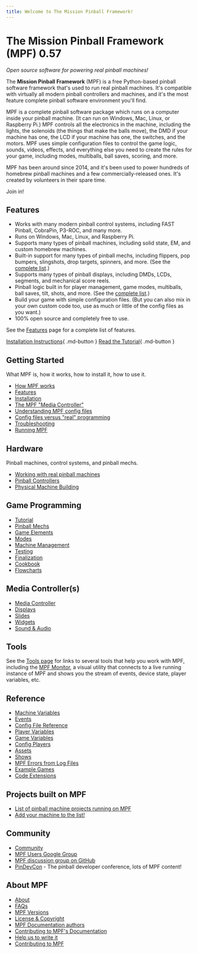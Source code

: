 ```yaml
---
title: Welcome to The Mission Pinball Framework!
---
```


# The Mission Pinball Framework (MPF) 0.57

*Open source software for powering real pinball machines!*

The **Mission Pinball Framework** (MPF) is a free Python-based pinball software
framework that's used to run real pinball machines. It's compatible with
virtually all modern pinball controllers and machines, and it's the most feature
complete pinball software environment you'll find.

MPF is a complete pinball software package which runs on a computer inside
your pinball machine. (It can run on Windows, Mac, Linux, or Raspberry Pi.)
MPF controls all the electronics in the machine,
including the lights, the solenoids (the things that make the balls move),
the DMD if your machine has one, the LCD if your machine has one, the
switches, and the motors. MPF uses simple configuration files to control
the game logic, sounds, videos, effects, and everything else you need to create
the rules for your game, including modes, multiballs, ball saves, scoring, and more.

MPF has been around since 2014, and it's been used to power hundreds of
homebrew pinball machines and a few commercially-released ones. It's
created by volunteers in their spare time.

Join in!

## Features

* Works with many modern pinball control systems, including FAST Pinball, CobraPin, P3-ROC, and many more.
* Runs on Windows, Mac, Linux, and Raspberry Pi.
* Supports many types of pinball machines, including solid state, EM, and custom homebrew machines.
* Built-in support for many types of pinball mechs, including flippers, pop bumpers, slingshots, drop targets, spinners, and more. (See the [complete list](mechs/index.md).)
* Supports many types of pinball displays, including DMDs, LCDs, segments, and mechanical score reels.
* Pinball logic built in for player management, game modes, multiballs, ball saves, tilt, shots, and more. (See the [complete list](game_logic/index.md).)
* Build your game with simple configuration files. (But you can also mix in your own custom code too, use as much or little of the config files as you want.)
* 100% open source and completely free to use.

See the [Features](start/features.md) page for a complete list of features.

[Installation Instructions](install/index.md){ .md-button } [Read the Tutorial](tutorial/index.md){ .md-button }

## Getting Started

What MPF is, how it works, how to install it, how to use it.

  * [How MPF works](start/index.md)
  * [Features](start/features.md)
  * [Installation](install/index.md)
  * [The MPF "Media Controller"](start/media_controller.md)
  * [Understanding MPF config files](start/config_files.md)
  * [Config files versus "real" programming](start/dsl_vs_programming.md)
  * [Troubleshooting](troubleshooting/index.md)
  * [Running MPF](running/index.md)

## Hardware

Pinball machines, control systems, and pinball mechs.

  * [Working with real pinball machines](machines/index.md)
  * [Pinball Controllers](hardware/pinball_controllers.md)
  * [Physical Machine Building](physical_building/index.md)

## Game Programming

  * [Tutorial](tutorial/index.md)
  * [Pinball Mechs](mechs/index.md)
  * [Game Elements](game_logic/index.md)
  * [Modes](game_design/index.md)
  * [Machine Management](machine_management/index.md)
  * [Testing](testing/index.md)
  * [Finalization](finalization/index.md)
  * [Cookbook](cookbook/index.md)
  * [Flowcharts](flowcharts/index.md)

## Media Controller(s)

  * [Media Controller](mc/displays/index.md)
  * [Displays](mc/displays/index.md)
  * [Slides](mc/slides/index.md)
  * [Widgets](mc/widgets/index.md)
  * [Sound & Audio](mc/sound/index.md)

## Tools

See the [Tools page](tools/index.md) for links to several tools that help you
work with MPF, including the [MPF Monitor](tools/monitor/index.md), a visual utility
that connects to a live running instance of MPF and shows you the stream of events,
device state, player variables, etc.

## Reference

  * [Machine Variables](machine_vars/index.md)
  * [Events](events/index.md)
  * [Config File Reference](config/index.md)
  * [Player Variables](player_vars/index.md)
  * [Game Variables](game_vars/index.md)
  * [Config Players](config_players/index.md)
  * [Assets](assets/index.md)
  * [Shows](shows/index.md)
  * [MPF Errors from Log Files](logs/index.md)
  * [Example Games](examples/index.md)
  * [Code Extensions](code/index.md)

## Projects built on MPF

* [List of pinball machine projects running on MPF](showcase/index.md)
* [Add your machine to the list!](showcase/_add_yours.md)

## Community

* [Community](community/index.md)
* [MPF Users Google Group](https://groups.google.com/forum/#!forum/mpf-users)
* [MPF discussion group on GitHub](https://github.com/orgs/missionpinball/discussions)
* [PinDevCon](https://fastpinball.com/pindevcon) - The pinball developer conference, lots of MPF content!

## About MPF

  * [About](about/index.md)
  * [FAQs](faq/index.md)
  * [MPF Versions](versions/index.md)
  * [License & Copyright](about/license.md)
  * [MPF Documentation authors](about/authors.md)
  * [Contributing to MPF's Documentation](about/help_docs.md)
  * [Help us to write it](about/help.md)
  * [Contributing to MPF](about/contributing_to_mpf.md)
